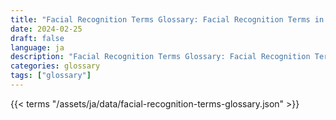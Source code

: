 ```yaml
---
title: "Facial Recognition Terms Glossary: Facial Recognition Terms in 2024"  
date: 2024-02-25
draft: false
language: ja
description: "Facial Recognition Terms Glossary: Facial Recognition Terms in 2024 | Facial Recognition Terms Glossary"
categories: glossary
tags: ["glossary"]
---
```


{{< terms "/assets/ja/data/facial-recognition-terms-glossary.json" >}}